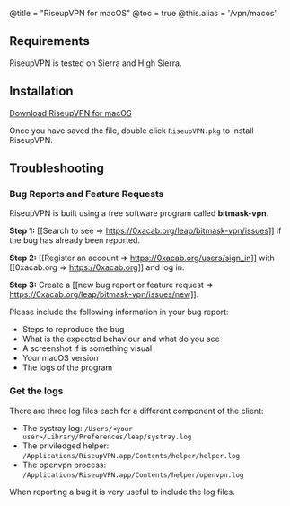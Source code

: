 @title = "RiseupVPN for macOS"
@toc = true
@this.alias = '/vpn/macos'

## Requirements

RiseupVPN is tested on Sierra and High Sierra.

## Installation

<a class="btn btn-default btn-lg" href="https://downloads.leap.se/RiseupVPN/osx/RiseupVPN-OSX-latest.pkg"><i class="fa fa-download"></i> Download RiseupVPN for macOS</a>

Once you have saved the file, double click <code>RiseupVPN.pkg</code> to install RiseupVPN.

## Troubleshooting

### Bug Reports and Feature Requests

RiseupVPN is built using a free software program called <b>bitmask-vpn</b>.

**Step 1:** [[Search to see => https://0xacab.org/leap/bitmask-vpn/issues]] if the bug has already been reported.

**Step 2:** [[Register an account => https://0xacab.org/users/sign_in]] with [[0xacab.org => https://0xacab.org]] and log in.

**Step 3:** Create a [[new bug report or feature request => https://0xacab.org/leap/bitmask-vpn/issues/new]].

Please include the following information in your bug report:

* Steps to reproduce the bug
* What is the expected behaviour and what do you see
* A screenshot if is something visual
* Your macOS version
* The logs of the program

### Get the logs

There are three log files each for a different component of the client:

* The systray log: `/Users/<your user>/Library/Preferences/leap/systray.log`
* The priviledged helper: `/Applications/RiseupVPN.app/Contents/helper/helper.log`
* The openvpn process: `/Applications/RiseupVPN.app/Contents/helper/openvpn.log`

When reporting a bug it is very useful to include the log files.
